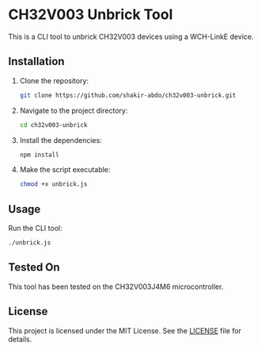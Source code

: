 # CH32V003 Unbrick Tool

This is a CLI tool to unbrick CH32V003 devices using a WCH-LinkE device.

## Installation

1. Clone the repository:

   ```sh
   git clone https://github.com/shakir-abdo/ch32v003-unbrick.git
   ```

2. Navigate to the project directory:

   ```sh
   cd ch32v003-unbrick
   ```

3. Install the dependencies:

   ```sh
   npm install
   ```

4. Make the script executable:
   ```sh
   chmod +x unbrick.js
   ```

## Usage

Run the CLI tool:

```sh
./unbrick.js
```

## Tested On

This tool has been tested on the CH32V003J4M6 microcontroller.

## License

This project is licensed under the MIT License. See the [LICENSE](./LICENSE) file for details.

